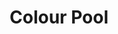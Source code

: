 ---
layout: showcase
title: "Colour Pool"
android: https://play.google.com/store/apps/details?id=com.ligergroup.colourpool
website: http://www.ligergroup.com/colourpool
---